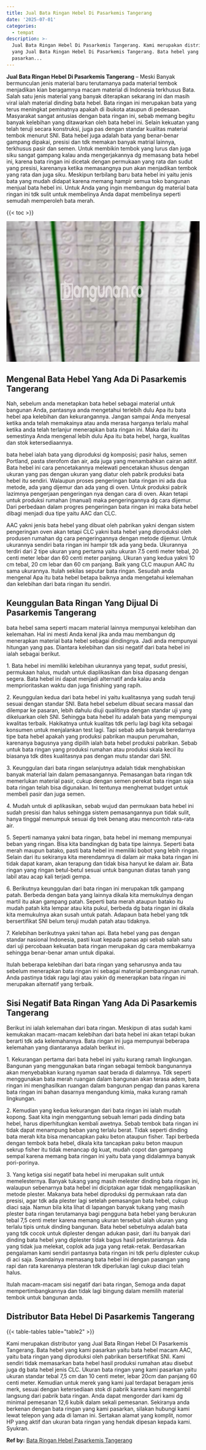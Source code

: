 ```yaml
---
title: Jual Bata Ringan Hebel Di Pasarkemis Tangerang
date: '2025-07-01'
categories:
  - tempat
description: >-
  Jual Bata Ringan Hebel Di Pasarkemis Tangerang. Kami merupakan distributor
  yang Jual Bata Ringan Hebel Di Pasarkemis Tangerang. Bata hebel yang kami
  pasarkan...
---
```


**Jual Bata Ringan Hebel Di Pasarkemis Tangerang** – Meski Banyak bermunculan jenis material baru terutamanya pada material tembok menjadikan kian beragamnya macam material di Indonesia terkhusus Bata. Salah satu jenis material yang banyak diterapkan sekarang ini dan masih viral ialah material dinding bata hebel. Bata ringan ini merupakan bata yang terus meningkat peminatnya apakah di ibukota ataupun di pedesaan. Masyarakat sangat antusias dengan bata ringan ini, sebab memang begitu banyak kelebihan yang ditawarkan oleh bata hebel ini. Selain kekuatan yang telah teruji secara konstruksi, juga pas dengan standar kualitas material tembok menurut SNI. Bata hebel juga adalah bata yang benar-benar gampang dipakai, presisi dan tdk memakan banyak matrial lainnya, terkhusus pasir dan semen. Untuk membikin tembok yang lurus dan juga siku sangat gampang kalau anda mengerjakannya dg memasang bata hebel ini, karena bata ringan ini dicetak dengan permukaan yang rata dan sudut yang presisi, karenanya ketika memasangnya pun akan menjadikan tembok yang rata dan juga siku. Meskipun terbilang baru bata hebel ini yaitu jenis bata yang mudah didapat karena memang hampir semua toko bangunan menjual bata hebel ini. Untuk Anda yang ingin membangun dg material bata ringan ini tdk sulit untuk membelinya Anda dapat membelinya seperti semudah memperoleh bata merah.

{{< toc >}}

![Jual Bata Ringan Hebel Di Pasarkemis Tangerang](/images/jual-hebel-murah-11.png)

## Mengenal Bata Hebel Yang Ada Di Pasarkemis Tangerang

Nah, sebelum anda menetapkan bata hebel sebagai material untuk bangunan Anda, pantasnya anda mengetahui terlebih dulu Apa itu bata hebel apa kelebihan dan kekurangannya. Jangan sampai Anda menyesal ketika anda telah memakainya atau anda merasa harganya terlalu mahal ketika anda telah terlanjur menerapkan bata ringan ini. Maka dari itu semestinya Anda mengenal lebih dulu Apa itu bata hebel, harga, kualitas dan stok ketersediaannya.

bata hebel ialah bata yang diproduksi dg komposisi; pasir halus, semen Portland, pasta sterofom dan air, ada juga yang menambahkan cairan aditif. Bata hebel ini cara pencetakannya melewati pencetakan khusus dengan ukuran yang pas dengan ukuran yang diatur oleh pabrik produksi bata hebel itu sendiri. Walaupun proses pengeringan bata ringan ini ada dua metode, ada yang dijemur dan ada yang di oven. Untuk produksi pabrik lazimnya pengerjaan pengeringan nya dengan cara di oven. Akan tetapi untuk produksi rumahan (manual) maka pengeringannya dg cara dijemur. Dari perbedaan dalam progres pengeringan bata ringan ini maka bata hebel dibagi menjadi dua tipe yaitu AAC dan CLC.

AAC yakni jenis bata hebel yang dibuat oleh pabrikan yakni dengan sistem pengeringan oven akan tetapi CLC yakni bata hebel yang diproduksi oleh produsen rumahan dg cara pengeringannya dengan metode dijemur. Untuk ukurannya sendiri bata ringan ini hampir tdk ada yang beda. Ukurannya terdiri dari 2 tipe ukuran yang pertama yaitu ukuran 7.5 centi meter tebal, 20 centi meter lebar dan 60 centi meter panjang. Ukuran yang kedua yakni 10 cm tebal, 20 cm lebar dan 60 cm panjang. Baik yang CLC maupun AAC itu sama ukurannya. Itulah sekilas seputar bata ringan. Sesudah anda mengenal Apa itu bata hebel betapa baiknya anda mengetahui kelemahan dan kelebihan dari bata ringan itu sendiri.

## Keunggulan Bata Ringan Yang Dijual Di Pasarkemis Tangerang

bata hebel sama seperti macam material lainnya mempunyai kelebihan dan kelemahan. Hal ini mesti Anda kenal jika anda mau membangun dg menerapkan material bata hebel sebagai dindingnya. Jadi anda mempunyai hitungan yang pas. Diantara kelebihan dan sisi negatif dari bata hebel ini ialah sebagai berikut.

1\. Bata hebel ini memiliki kelebihan ukurannya yang tepat, sudut presisi, permukaan halus, mudah untuk diaplikasikan dan bisa dipasang dengan segera. Bata hebel ini dapat menjadi alternatif anda kalau anda memprioritaskan waktu dan juga finishing yang rapih.

2\. Keunggulan kedua dari bata hebel ini yaitu kualitasnya yang sudah teruji sesuai dengan standar SNI. Bata hebel sebelum dibuat secara massal dan dilempar ke pasaran, lebih dahulu diuji qualitinya dengan standar uji yang dikeluarkan oleh SNI. Sehingga bata hebel itu adalah bata yang mempunyai kwalitas terbaik. Hakikatnya untuk kualitas tdk perlu lagi bagi kita sebagai konsumen untuk menjalankan test lagi. Tapi sebab ada banyak beredarnya tipe bata hebel apakah yang produksi pabrikan maupun perumahan, karenanya bagusnya yang dipilih ialah bata hebel produksi pabrikan. Sebab untuk bata ringan yang produksi rumahan atau produksi skala kecil itu biasanya tdk dites kualitasnya pas dengan mutu standar dari SNI.

3\. Keunggulan dari bata ringan selanjutnya adalah tidak menghabiskan banyak material lain dalam pemasangannya. Pemasangan bata ringan tdk memerlukan material pasir, cukup dengan semen perekat bata ringan saja bata ringan telah bisa digunakan. Ini tentunya menghemat budget untuk membeli pasir dan juga semen.

4\. Mudah untuk di aplikasikan, sebab wujud dan permukaan bata hebel ini sudah presisi dan halus sehingga sistem pemasangannya pun tidak sulit, hanya tinggal menumpuk sesuai dg trek benang atau mencontoh rata-rata air.

5\. Seperti namanya yakni bata ringan, bata hebel ini memang mempunyai beban yang ringan. Bisa kita bandingkan dg bata tipe lainnya. Seperti bata merah maupun batako, pasti bata hebel ini memiliki bobot yang lebih ringan. Selain dari itu sekiranya kita merendamnya di dalam air maka bata ringan ini tidak dapat karam, akan terapung dan tidak bisa hanyut ke dalam air. Bata ringan yang ringan betul-betul sesuai untuk bangunan diatas tanah yang labil atau acap kali terjadi gempa.

6\. Berikutnya keunggulan dari bata ringan ini merupakan tdk gampang patah. Berbeda dengan bata yang lainnya dikala kita memukulnya dengan martil itu akan gampang patah. Seperti bata merah ataupun batako itu mudah patah kita lempar atau kita pukul, berbeda dg bata ringan ini dikala kita memukulnya akan susah untuk patah. Adapaun bata hebel yang tdk bersertifikat SNI belum teruji mudah patah atau tidaknya.

7\. Kelebihan berikutnya yakni tahan api. Bata hebel yang pas dengan standar nasional Indonesia, pasti kuat kepada panas api sebab salah satu dari uji percobaan kekuatan bata ringan merupakan dg cara membakarnya sehingga benar-benar aman untuk dipakai.

Itulah beberapa kelebihan dari bata ringan yang seharusnya anda tau sebelum menerapkan bata ringan ini sebagai material pembangunan rumah. Anda pastinya tidak ragu lagi atau yakin dg menerapkan bata ringan ini merupakan alternatif yang terbaik.

## Sisi Negatif Bata Ringan Yang Ada Di Pasarkemis Tangerang

Berikut ini ialah kelemahan dari bata ringan. Meskipun di atas sudah kami kemukakan macam-macam kelebihan dari bata hebel ini akan tetapi bukan berarti tdk ada kelemahannya. Bata ringan ini juga mempunyai beberapa kelemahan yang diantaranya adalah berikut ini.

1\. Kekurangan pertama dari bata hebel ini yaitu kurang ramah lingkungan. Bangunan yang menggunakan bata ringan sebagai tembok bangunannya akan menyebabkan kurang nyaman saat berada di dalamnya. Tdk seperti menggunakan bata merah ruangan dalam bangunan akan terasa adem, bata ringan ini menghasilkan ruangan dalam bangunan pengap dan panas karena bata ringan ini bahan dasarnya mengandung kimia, maka kurang ramah lingkungan.

2\. Kemudian yang kedua kekurangan dari bata ringan ini ialah mudah kopong. Saat kita ingin menggantung sebuah lemari pada dinding bata hebel, harus diperhitungkan kembali awetnya. Sebab tembok bata ringan ini tidak dapat menampung beban yang terlalu berat. Tidak seperti dinding bata merah kita bisa menancapkan paku beton ataupun fisher. Tapi berbeda dengan tembok bata hebel, dikala kita tancapkan paku beton maupun sekrup fisher itu tidak menancap dg kuat, mudah copot dan gampang sempal karena memang bata ringan ini yaitu bata yang didalamnya banyak pori-porinya.

3\. Yang ketiga sisi negatif bata hebel ini merupakan sulit untuk memelesternya. Banyak tukang yang masih melester dinding bata ringan ini, walaupun sebenarnya bata hebel ini diciptakan agar tidak mengaplikasikan metode plester. Makanya bata hebel diproduksi dg permukaan rata dan presisi, agar tdk ada plester lagi setelah pemasangan bata hebel, cukup diaci saja. Namun bila kita lihat di lapangan banyak tukang yang masih plester bata ringan terutamanya bagi pengguna bata hebel yang berukuran tebal 7,5 centi meter karena memang ukuran tersebut ialah ukuran yang terlalu tipis untuk dinding bangunan. Bata hebel sebetulnya adalah bata yang tdk cocok untuk diplester dengan adukan pasir, dari itu banyak dari dinding bata hebel yang diplester tidak bagus hasil pelestariannya. Ada yang tidak jua melekat, coplok ada juga yang retak-retak. Berdasarkan pengalaman kami sendiri pantasnya bata ringan ini tdk perlu diplester cukup di aci saja. Seandainya memasang bata hebel ini dengan pasangan yang rapi dan rata karenanya plesteran tdk diperlukan lagi cukup diaci telah halus.

Itulah macam-macam sisi negatif dari bata ringan, Semoga anda dapat mempertimbangkannya dan tidak lagi bingung dalam memilih material tembok untuk bangunan anda.

## Distributor Bata Hebel Di Pasarkemis Tangerang

{{< table-tables table="table2" >}}

Kami merupakan distributor yang Jual Bata Ringan Hebel Di Pasarkemis Tangerang. Bata hebel yang kami pasarkan yaitu bata hebel macam AAC, yaitu bata ringan yang diproduksi oleh pabrikan bersertifikat SNI. Kami sendiri tidak memasarkan bata hebel hasil produksi rumahan atau disebut juga dg bata hebel jenis CLC. Ukuran bata ringan yang kami pasarkan yaitu ukuran standar tebal 7,5 cm dan 10 centi meter, lebar 20cm dan panjang 60 centi meter. Kemudian untuk merek yang kami jual terdapat beragam jenis merk, sesuai dengan ketersediaan stok di pabrik karena kami mengambil langsung dari pabrik bata ringan. Anda dapat mengorder dari kami dg minimal pemesanan 12,6 kubik dalam sekali pemesanan. Sekiranya anda berkenan dengan bata ringan yang kami pasarkan, silakan hubungi kami lewat telepon yang ada di laman ini. Sertakan alamat yang komplit, nomor HP yang aktif dan ukuran bata ringan yang hendak dipesan kepada kami. Syukran.

**Ref by:** [Bata Ringan Hebel Pasarkemis Tangerang](https://id.wikipedia.org/wiki/Bata)
